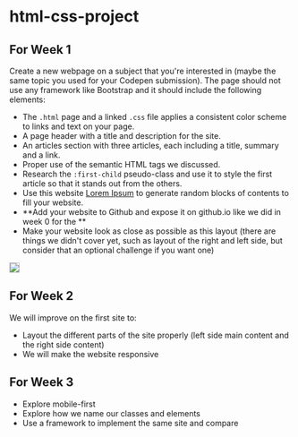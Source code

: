 # html-css-project


## For Week 1

Create a new webpage on a subject that you're interested in (maybe the same topic you used for your Codepen submission). The page should not use any framework like Bootstrap and it should include the following elements:
  - The `.html` page and a linked `.css` file applies a consistent color scheme to links and text on your page.
  - A page header with a title and description for the site.
  - An articles section with three articles, each including a title, summary and a link.
  - Proper use of the semantic HTML tags we discussed.
  - Research the `:first-child` pseudo-class and use it to style the first article so that it stands out from the others.
  - Use this website [Lorem Ipsum](http://www.lipsum.com/) to generate random blocks of contents to fill your website.
  - **Add your website to Github and expose it on github.io like we did in week 0 for the  **
  - Make your website look as close as possible as this layout (there are things we didn't cover yet, such as layout of the right and left side, but consider that an optional challenge if you want one)

  <a href="https://github.com/Code-Your-Future/HTML-CSS/blob/master/blog.png" target="blank">
    <img src="https://github.com/Code-Your-Future/HTML-CSS/blob/master/blog.png" style="border: 1px solid #bababa;">
  </a>
  
  
  ## For Week 2
  We will improve on the first site to:
  - Layout the different parts of the site properly (left side main content and the right side content)
  - We will make the website responsive
  
  ## For Week 3
  - Explore mobile-first
  - Explore how we name our classes and elements
  - Use a framework to implement the same site and compare
